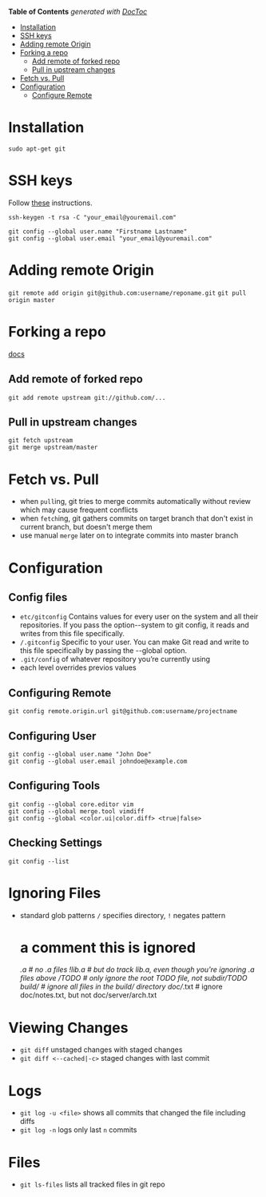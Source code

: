 **Table of Contents**  *generated with [DocToc](http://doctoc.herokuapp.com/)*

- [Installation](#installation)
- [SSH keys](#ssh-keys)
- [Adding remote Origin](#adding-remote-origin)
- [Forking a repo](#forking-a-repo)
	- [Add remote of forked repo](#add-remote-of-forked-repo)
	- [Pull in upstream changes](#pull-in-upstream-changes)
- [Fetch vs. Pull](#fetch-vs-pull)
- [Configuration](#configuration)
	- [Configure Remote](#configure-remote)

# Installation
    sudo apt-get git

# SSH keys

Follow [these](http://help.github.com/mac-set-up-git/) instructions.

    ssh-keygen -t rsa -C "your_email@youremail.com"

    git config --global user.name "Firstname Lastname"
    git config --global user.email "your_email@youremail.com"

# Adding remote Origin

`git remote add origin git@github.com:username/reponame.git`
`git pull origin master`

# Forking a repo

[docs](http://help.github.com/fork-a-repo/)

## Add remote of forked repo

    git add remote upstream git://github.com/...

## Pull in upstream changes
    git fetch upstream
    git merge upstream/master

# Fetch vs. Pull

- when `pull`ing, git tries to merge commits automatically without review which may cause frequent conflicts
- when `fetch`ing, git gathers commits on target branch that don't exist in current branch, but doesn't merge them
- use manual `merge` later on to integrate commits into master branch

# Configuration

## Config files

- `etc/gitconfig` Contains values for every user on the system and all their repositories. If you pass the
  option--system to git config, it reads and writes from this file specifically.
- `/.gitconfig` Specific to your user. You can make Git read and write to this file specifically by passing the
  --global option.
- `.git/config` of whatever repository you’re currently using
- each level overrides previos values

## Configuring Remote
    
    git config remote.origin.url git@github.com:username/projectname

## Configuring User

    git config --global user.name "John Doe"
    git config --global user.email johndoe@example.com

## Configuring Tools

    git config --global core.editor vim
    git config --global merge.tool vimdiff
    git config --global <color.ui|color.diff> <true|false>

## Checking Settings

    git config --list

# Ignoring Files

- standard glob patterns `/` specifies directory, `!` negates pattern

    # a comment  this is ignored
    *.a       # no .a files
    !lib.a    # but do track lib.a, even though you’re ignoring .a files above
    /TODO     # only ignore the root TODO file, not subdir/TODO
    build/    # ignore all files in the build/ directory
    doc/*.txt # ignore doc/notes.txt, but not doc/server/arch.txt

# Viewing Changes

- `git diff` unstaged changes with staged changes
- `git diff <--cached|-c>` staged changes with last commit

# Logs

- `git log -u <file>` shows all commits that changed the file including diffs
- `git log -n` logs only last `n` commits

# Files

- `git ls-files` lists all tracked files in git repo
